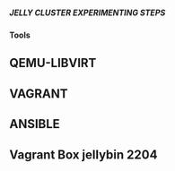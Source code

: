 ##### JELLY CLUSTER EXPERIMENTING STEPS #####

#### Tools ####
## QEMU-LIBVIRT
## VAGRANT
## ANSIBLE
## Vagrant Box jellybin 2204
